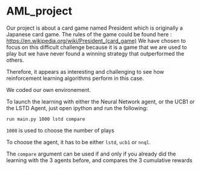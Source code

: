 # AML_project

Our project is about a card game named President which is originally a
 Japanese card game. The rules of the game could be found here :
https://en.wikipedia.org/wiki/President_(card_game)
We have chosen to focus on this difficult challenge because it is a game
 that we are used to play but we have never found a winning strategy
  that outperformed the others. 
  
  Therefore, it appears as interesting and challenging to see how
   reinforcement learning algorithms perform in this case.

We coded our own environement.

To launch the learning with either the Neural Network agent, or 
the UCB1 or the LSTD Agent, just open ipython and run the following:

`run main.py 1000 lstd compare`

`1000` is used to choose the number of plays

To choose the agent, it has to be either `lstd`, `ucb1` or `nnql`.

The `compare` argument can be used if and only if you already did the 
learning with the 3 agents before, and compares the 3 cumulative rewards